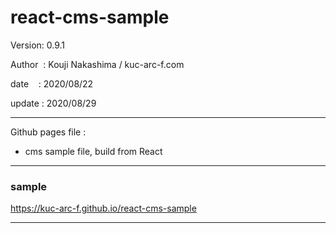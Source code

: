 ﻿# react-cms-sample

 Version: 0.9.1

 Author  : Kouji Nakashima / kuc-arc-f.com

 date    :  2020/08/22 

 update : 2020/08/29

***

Github pages file :

* cms sample file, build from React

***
### sample

https://kuc-arc-f.github.io/react-cms-sample

***

